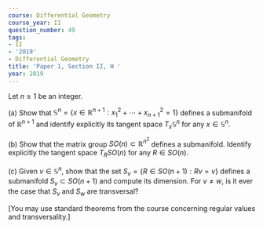 ```yaml
---
course: Differential Geometry
course_year: II
question_number: 49
tags:
- II
- '2019'
- Differential Geometry
title: 'Paper 1, Section II, H '
year: 2019
---
```




Let $n \geqslant 1$ be an integer.

(a) Show that $\mathbb{S}^{n}=\left\{x \in \mathbb{R}^{n+1}: x_{1}^{2}+\cdots+x_{n+1}^{2}=1\right\}$ defines a submanifold of $\mathbb{R}^{n+1}$ and identify explicitly its tangent space $T_{x} \mathbb{S}^{n}$ for any $x \in \mathbb{S}^{n}$.

(b) Show that the matrix group $S O(n) \subset \mathbb{R}^{n^{2}}$ defines a submanifold. Identify explicitly the tangent space $T_{R} S O(n)$ for any $R \in S O(n)$.

(c) Given $v \in \mathbb{S}^{n}$, show that the set $S_{v}=\{R \in S O(n+1): R v=v\}$ defines a submanifold $S_{v} \subset S O(n+1)$ and compute its dimension. For $v \neq w$, is it ever the case that $S_{v}$ and $S_{w}$ are transversal?

[You may use standard theorems from the course concerning regular values and transversality.]